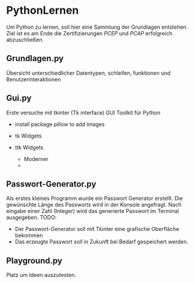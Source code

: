 # PythonLernen
Um Python zu lernen, soll hier eine Sammlung der Grundlagen entstehen.
Ziel ist es am Ende die Zertifizierungen *PCEP* und *PCAP* erfolgreich abzuschließen.

## Grundlagen.py
Übersicht unterschiedlicher Datentypen, schleifen, funktionen und Benutzerinteraktionen

## Gui.py
Erste versuche mit tkinter (Tk interface) GUI Toolkit für Python

+ install package pillow to add images

+ tk Widgets

+ ttk Widgets 
  + Moderner 
  + 

## Passwort-Generator.py
Als erstes kleines Programm wurde ein Passwort Generator erstellt.
Die gewünschte Länge des Passworts wird in der Konsole angefragt. Nach eingabe einer Zahl (Integer) wird das generierte Passwort im Terminal ausgegeben.
TODO:
+ Der Passwort-Generator soll mit Tkinter eine grafische Oberfläche bekommen
+ Das erzeugte Passwort soll in Zukunft bei Bedarf gespeichert werden.

## Playground.py
Platz um Ideen auszutesten.
